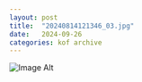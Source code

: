 ```yaml
---
layout:	post
title:	"20240814121346_03.jpg"
date:	2024-09-26
categories:	kof archive
---
```


![Image Alt](https://k0f.github.io/assets/20240814121346_03.jpg)